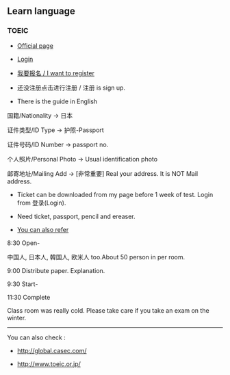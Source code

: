## Learn language

### TOEIC

- [Official page](http://toeic.cn/)

- [Login](http://toeic.cn/Member/login.html)

- [我要报名 / I want to register](http://toeic.cn/Member/regCheck.aspx)

- 还没注册点击进行注册 / 注册 is sign up.
- There is the guide in English

国籍/Nationality -> 日本

证件类型/ID Type -> 护照-Passport

证件号码/ID Number -> passport no.

个人照片/Personal Photo -> Usual identification photo

邮寄地址/Mailing Add -> [非常重要] Real your address. It is NOT Mail address.

- Ticket can be downloaded from my page before 1 week of test. Login from 登录(Login).
- Need ticket, passport, pencil and ereaser.

- [You can also refer](http://alcom.alc.co.jp/users/271741/diary/show/354703)



8:30 Open-

中国人, 日本人, 韓国人, 欧米人 too.About 50 person in per room.

9:00 Distribute paper. Explanation.

9:30 Start-

11:30 Complete

Class room was really cold. Please take care if you take an exam on the winter.


---

You can also check :

- http://global.casec.com/

- http://www.toeic.or.jp/


